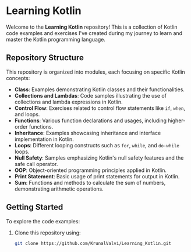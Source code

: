 # Learning Kotlin

Welcome to the **Learning Kotlin** repository! This is a collection of Kotlin code examples and exercises I've created during my journey to learn and master the Kotlin programming language.

## Repository Structure

This repository is organized into modules, each focusing on specific Kotlin concepts:

- **Class**: Examples demonstrating Kotlin classes and their functionalities.
- **Collections and Lambdas**: Code samples illustrating the use of collections and lambda expressions in Kotlin.
- **Control Flow**: Exercises related to control flow statements like `if`, `when`, and loops.
- **Functions**: Various function declarations and usages, including higher-order functions.
- **Inheritance**: Examples showcasing inheritance and interface implementation in Kotlin.
- **Loops**: Different looping constructs such as `for`, `while`, and `do-while` loops.
- **Null Safety**: Samples emphasizing Kotlin's null safety features and the safe call operator.
- **OOP**: Object-oriented programming principles applied in Kotlin.
- **Print Statement**: Basic usage of print statements for output in Kotlin.
- **Sum**: Functions and methods to calculate the sum of numbers, demonstrating arithmetic operations.

## Getting Started

To explore the code examples:

1. Clone this repository using:
   ```bash
   git clone https://github.com/KrunalValvi/Learning_Kotlin.git
